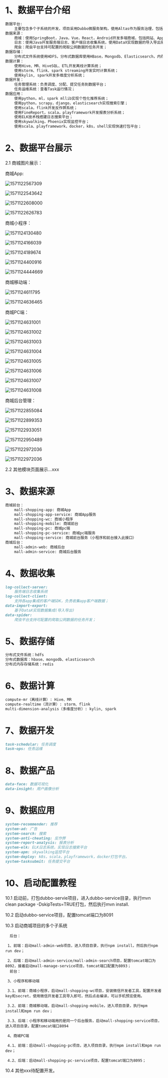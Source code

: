 # 1、数据平台介绍 
~~~markdown
数据平台:
	主要包含多个子系统的开发，项目采用Dubbo微服务架构，使用Altas作为服务治理，包括spark，storm，flink，scala，python等技术栈。
数据来源：
	商城：使用SpringBoot，Java，Vue，React，Android开发多端商城，包括网站、App、微信小程序；
	日志：使用Java开发服务端日志、客户端日志收集系统，使用DataX实现数据的导入导出系统；
	爬虫：爬虫平台支持可配置的爬取公网数据的任务开发；
数据存储：
	分布式文件系统使用HDFS，分布式数据库使用HBase，Mongodb、Elasticsearch，内存数据库使用redis；
数据计算：
	使用Hive、MR、HiveSQL、ETL开发离线计算系统；
	使用storm、flink、spark streaming开发实时计算系统；
	使用kylin, spark开发多维度分析系统；
数据开发：
	任务管理系统：负责调度、分配、提交任务到数据平台；
	任务运维系统：查看Task运行情况；
数据应用：
	使用python，ml，spark mllib实现个性化推荐系统；
	使用python，scrapy，django，elasticsearch实现搜索引擎；
	使用scala，flink开发反作弊系统；
	使用FineReport，scala，playframework开发报表分析系统；
	使用ELK技术栈搭建日志搜索平台；
	使用skywalking，Phoenix实现监控平台；
	使用scala、playframework，docker，k8s，shell实现快速打包平台；
~~~

# 2、数据平台展示
2.1 商城图片展示：

商城App:

![1571122567309](http://pz8zk5xal.bkt.clouddn.com/01.png)

![1571122543642](http://pz8zk5xal.bkt.clouddn.com/02.png)

![1571122608000](http://pz8zk5xal.bkt.clouddn.com/03.png)

![1571122626783](http://pz8zk5xal.bkt.clouddn.com/04.png)

商城小程序：

![1571124130480](http://pz8zk5xal.bkt.clouddn.com/21.png)

![1571124166039](http://pz8zk5xal.bkt.clouddn.com/22.png)

![1571124189674](http://pz8zk5xal.bkt.clouddn.com/23.png)

![1571124400916](http://pz8zk5xal.bkt.clouddn.com/24.png)

![1571124444669](http://pz8zk5xal.bkt.clouddn.com/25.png)

商城移动端：

![1571124611795](http://pz8zk5xal.bkt.clouddn.com/31.png)

![1571124636465](http://pz8zk5xal.bkt.clouddn.com/32.png)

商城PC端：

![1571124631001](http://pz8zk5xal.bkt.clouddn.com/51.png)

![1571124631002](http://pz8zk5xal.bkt.clouddn.com/52.png)

![1571124631003](http://pz8zk5xal.bkt.clouddn.com/53.png)

![1571124631004](http://pz8zk5xal.bkt.clouddn.com/54.png)

![1571124631005](http://pz8zk5xal.bkt.clouddn.com/55.png)

![1571124631006](http://pz8zk5xal.bkt.clouddn.com/56.png)

![1571124631007](http://pz8zk5xal.bkt.clouddn.com/57.png)

![1571124631008](http://pz8zk5xal.bkt.clouddn.com/58.png)

商城后台管理：

![1571122855084](http://pz8zk5xal.bkt.clouddn.com/06.png)

![1571122899353](http://pz8zk5xal.bkt.clouddn.com/07.png)

![1571122933051](http://pz8zk5xal.bkt.clouddn.com/08.png)

![1571122950489](http://pz8zk5xal.bkt.clouddn.com/09.png)

![1571122972036](http://pz8zk5xal.bkt.clouddn.com/11.png)

![1571122972036](http://pz8zk5xal.bkt.clouddn.com/12.png)

2.2 其他模块页面展示...xxx

# 3、数据来源

```markdown
商城前台：
	mall-shopping-app: 商城App
	mall-shopping-app-service: 商城App服务
	mall-shopping-wc: 商城小程序
	mall-shopping-mobile: 商城前台
	mall-shopping-pc: 商城pc端
	mall-shopping-pc-service: 商城pc端服务
	mall-shopping-service: 商城前台服务（小程序和前台接入此接口）
商城后台：
	mall-admin-web: 商城后台
	mall-admin-service: 商城后台服务
```
# 4、数据收集
```markdown
log-collect-server: 
	服务端日志收集系统
log-collect-client: 
	支持各app集成的客户端SDK，负责收集app客户端数据；
data-import-export: 
	基于DataX实现数据集成(导入导出)
data-spider:
	爬虫平台支持可配置的爬取公网数据的任务开发；
```
# 5、数据存储
```markdown
分布式文件系统：hdfs
分布式数据库：hbase、mongodb、elasticsearch
分布式内存存储系统：redis
```
# 6、数据计算
```markdown
compute-mr（离线计算）: Hive、MR
compute-realtime（流计算）: storm、flink
multi-dimension-analysis（多维度分析）: kylin, spark
```
# 7、数据开发
```markdown
task-schedular: 任务调度
task-ops: 任务运维
```
# 8、数据产品
```markdown
data-face: 数据可视化
data-insight: 用户画像分析
```
# 9、数据应用
```markdown
system-recommender: 推荐
system-ad: 广告
system-search: 搜索
system-anti-cheating: 反作弊
system-report-analysis: 报表分析
system-elk: ELK日志系统，实现日志搜索平台
system-apm: skywalking监控平台
system-deploy: k8s，scala，playframework，docker打包平台。
system-tasksubmit: 任务提交平台
```
# 10、启动配置教程
 
 10.1 启动前，打包dubbo-servie项目，进入dubbo-service目录，执行mvn clean package -DskipTests=TRUE打包，然后执行mvn install.
 
 10.2 启动dubbo-service项目，配置tomcat端口为8091
 
 10.3 启动商城项目的多个子系统
      
      后台：
         
	 1、前端：启动mall-admin-web项目，进入项目目录，执行npm install，然后执行npm run dev；
	 
	 2、后端：启动mall-admin-service/mall-admin-search项目，配置tomcat端口为8092，接着启动mall-manage-service项目，tomcat端口配置为8093；
      前台：
         
	 3、小程序和移动端
      	 
	 3.1、前端：商城小程序，启动mall-shopping-wc项目，安装微信开发者工具，配置开发者key和secret，使用微信开发者工具导入即可，然后点击编译，可以手机预览使用。
	 
	 3.2、前端：商城移动端，启动mall-shopping-mobile，进入项目目录，执行mpm install和mpm run dev；
	 
	 3.3、后端：小程序和移动端用的是同一个后台服务，启动mall-shopping-service项目，进入项目目录，配置tomcat端口8094
      	 
	 4、商城PC端
	 
	 4.1、前端：启动mall-shopping-pc项目，进入项目目录，执行mpm install和mpm run dev；
	 
	 4.2、后端：启动mall-shopping-pc-service项目，配置tomcat端口为8095；
 
 10.4 其他xxx待配置开发。
